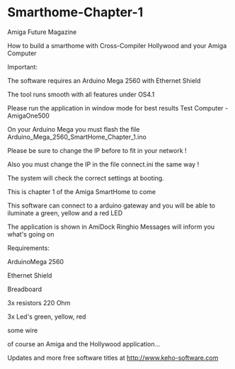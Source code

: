 # Smarthome-Chapter-1
Amiga Future Magazine

How to build a smarthome with Cross-Compiler Hollywood and your Amiga Computer

Important:

The software requires an Arduino Mega 2560 with Ethernet Shield

The tool runs smooth with all features under OS4.1

Please run the application in window mode for best results
Test Computer - AmigaOne500

On your Arduino Mega you must flash the file
Arduino_Mega_2560_SmartHome_Chapter_1.ino

Please be sure to change the IP before to fit in your network !

Also you must change the IP in the file connect.ini the same way !

The system will check the correct settings at booting.

This is chapter 1 of the Amiga SmartHome to come

This software can connect to a arduino gateway and you
will be able to iluminate a green, yellow and a red LED

The application is shown in AmiDock
Ringhio Messages will inform you what's going on


Requirements:

ArduinoMega 2560

Ethernet Shield

Breadboard

3x resistors 220 Ohm

3x Led's green, yellow, red

some wire

of course an Amiga and the Hollywood application...

Updates and more free software titles at
http://www.keho-software.com
